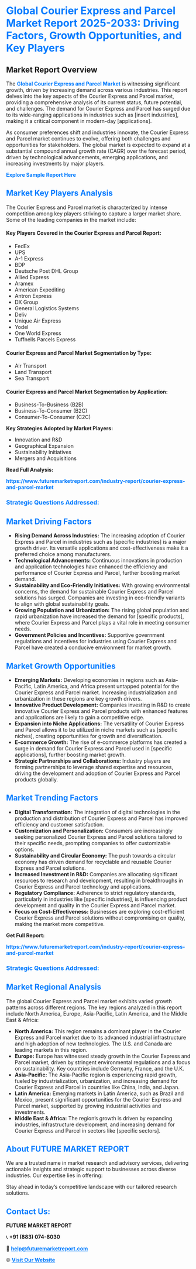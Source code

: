 <h1 style="color: #007BFF;">Global Courier Express and Parcel Market Report 2025-2033: Driving Factors, Growth Opportunities, and Key Players</h1>

<section id="overview">
<h2>Market Report Overview</h2>
<p>The <a href="https://www.futuremarketreport.com/industry-report/courier-express-and-parcel-market" style="color: #007BFF; text-decoration: none;"><strong>Global Courier Express and Parcel Market</strong></a> is witnessing significant growth, driven by increasing demand across various industries. This report delves into the key aspects of the Courier Express and Parcel market, providing a comprehensive analysis of its current status, future potential, and challenges. The demand for Courier Express and Parcel has surged due to its wide-ranging applications in industries such as [insert industries], making it a critical component in modern-day [applications].</p>
<p>As consumer preferences shift and industries innovate, the Courier Express and Parcel market continues to evolve, offering both challenges and opportunities for stakeholders. The global market is expected to expand at a substantial compound annual growth rate (CAGR) over the forecast period, driven by technological advancements, emerging applications, and increasing investments by major players.</p>
</section>

<section id="overview">
<p><a href="https://www.futuremarketreport.com/request-sample/reportId=51277" style="color: #007BFF; text-decoration: none;"><strong>Explore Sample Report Here</strong></a></p>
</section>

<section id="key-players">
<h2 style="color: #007BFF;">Market Key Players Analysis</h2>
<p>The Courier Express and Parcel market is characterized by intense competition among key players striving to capture a larger market share. Some of the leading companies in the market include:</p>
<h4>Key Players Covered in the Courier Express and Parcel Report:</h4>
<ul><li>FedEx</li><li>UPS</li><li>A-1 Express</li><li>BDP</li><li>Deutsche Post DHL Group</li><li>Allied Express</li><li>Aramex</li><li>American Expediting</li><li>Antron Express</li><li>DX Group</li><li>General Logistics Systems</li><li>Deliv</li><li>Unique Air Express</li><li>Yodel</li><li>One World Express</li><li>Tuffnells Parcels Express</li></ul>
<h4>Courier Express and Parcel Market Segmentation by Type:</h4>
<ul><li>Air Transport</li><li>Land Transport</li><li>Sea Transport</li></ul>

<h4>Courier Express and Parcel Market Segmentation by Application:</h4>
<ul><li>Business-To-Business (B2B)</li><li>Business-To-Consumer (B2C)</li><li>Consumer-To-Consumer (C2C)</li></ul>
<p><strong>Key Strategies Adopted by Market Players:</strong></p>
<ul>
<li>Innovation and R&D</li>
<li>Geographical Expansion</li>
<li>Sustainability Initiatives</li>
<li>Mergers and Acquisitions</li>
</ul>
</section>

<section>
<p><strong>Read Full Analysis: </strong></p><a href="https://www.futuremarketreport.com/industry-report/courier-express-and-parcel-market" style="color: #007BFF; text-decoration: none;"><strong>https://www.futuremarketreport.com/industry-report/courier-express-and-parcel-market</strong></a>
<h3 style="color: #007BFF;">Strategic Questions Addressed:</h3>
</section>

<section id="driving-factors">
<h2 style="color: #007BFF;">Market Driving Factors</h2>
<ul>
<li><strong>Rising Demand Across Industries:</strong> The increasing adoption of Courier Express and Parcel in industries such as [specific industries] is a major growth driver. Its versatile applications and cost-effectiveness make it a preferred choice among manufacturers.</li>
<li><strong>Technological Advancements:</strong> Continuous innovations in production and application technologies have enhanced the efficiency and performance of Courier Express and Parcel, further boosting market demand.</li>
<li><strong>Sustainability and Eco-Friendly Initiatives:</strong> With growing environmental concerns, the demand for sustainable Courier Express and Parcel solutions has surged. Companies are investing in eco-friendly variants to align with global sustainability goals.</li>
<li><strong>Growing Population and Urbanization:</strong> The rising global population and rapid urbanization have increased the demand for [specific products], where Courier Express and Parcel plays a vital role in meeting consumer needs.</li>
<li><strong>Government Policies and Incentives:</strong> Supportive government regulations and incentives for industries using Courier Express and Parcel have created a conducive environment for market growth.</li>
</ul>
</section>

<section id="growth-opportunities">
<h2 style="color: #007BFF;">Market Growth Opportunities</h2>
<ul>
<li><strong>Emerging Markets:</strong> Developing economies in regions such as Asia-Pacific, Latin America, and Africa present untapped potential for the Courier Express and Parcel market. Increasing industrialization and urbanization in these regions are key growth drivers.</li>
<li><strong>Innovative Product Development:</strong> Companies investing in R&D to create innovative Courier Express and Parcel products with enhanced features and applications are likely to gain a competitive edge.</li>
<li><strong>Expansion into Niche Applications:</strong> The versatility of Courier Express and Parcel allows it to be utilized in niche markets such as [specific niches], creating opportunities for growth and diversification.</li>
<li><strong>E-commerce Growth:</strong> The rise of e-commerce platforms has created a surge in demand for Courier Express and Parcel used in [specific applications], further boosting market growth.</li>
<li><strong>Strategic Partnerships and Collaborations:</strong> Industry players are forming partnerships to leverage shared expertise and resources, driving the development and adoption of Courier Express and Parcel products globally.</li>
</ul>
</section>

<section id="trending-factors">
<h2 style="color: #007BFF;">Market Trending Factors</h2>
<ul>
<li><strong>Digital Transformation:</strong> The integration of digital technologies in the production and distribution of Courier Express and Parcel has improved efficiency and customer satisfaction.</li>
<li><strong>Customization and Personalization:</strong> Consumers are increasingly seeking personalized Courier Express and Parcel solutions tailored to their specific needs, prompting companies to offer customizable options.</li>
<li><strong>Sustainability and Circular Economy:</strong> The push towards a circular economy has driven demand for recyclable and reusable Courier Express and Parcel solutions.</li>
<li><strong>Increased Investment in R&D:</strong> Companies are allocating significant resources to research and development, resulting in breakthroughs in Courier Express and Parcel technology and applications.</li>
<li><strong>Regulatory Compliance:</strong> Adherence to strict regulatory standards, particularly in industries like [specific industries], is influencing product development and quality in the Courier Express and Parcel market.</li>
<li><strong>Focus on Cost-Effectiveness:</strong> Businesses are exploring cost-efficient Courier Express and Parcel solutions without compromising on quality, making the market more competitive.</li>
</ul>
</section>

<section>
<p><strong>Get Full Report: </strong></p><a href="https://www.futuremarketreport.com/industry-report/courier-express-and-parcel-market" style="color: #007BFF; text-decoration: none;"><strong>https://www.futuremarketreport.com/industry-report/courier-express-and-parcel-market</strong></a>
<h3 style="color: #007BFF;">Strategic Questions Addressed:</h3>
</section>


<section id="regional-analysis">
<h2 style="color: #007BFF;">Market Regional Analysis</h2>
<p>The global Courier Express and Parcel market exhibits varied growth patterns across different regions. The key regions analyzed in this report include North America, Europe, Asia-Pacific, Latin America, and the Middle East & Africa:</p>
<ul>
<li><strong>North America:</strong> This region remains a dominant player in the Courier Express and Parcel market due to its advanced industrial infrastructure and high adoption of new technologies. The U.S. and Canada are leading markets in this region.</li>
<li><strong>Europe:</strong> Europe has witnessed steady growth in the Courier Express and Parcel market, driven by stringent environmental regulations and a focus on sustainability. Key countries include Germany, France, and the U.K.</li>
<li><strong>Asia-Pacific:</strong> The Asia-Pacific region is experiencing rapid growth, fueled by industrialization, urbanization, and increasing demand for Courier Express and Parcel in countries like China, India, and Japan.</li>
<li><strong>Latin America:</strong> Emerging markets in Latin America, such as Brazil and Mexico, present significant opportunities for the Courier Express and Parcel market, supported by growing industrial activities and investments.</li>
<li><strong>Middle East & Africa:</strong> The region’s growth is driven by expanding industries, infrastructure development, and increasing demand for Courier Express and Parcel in sectors like [specific sectors].</li>
</ul>
</section>

<footer>
<h2 style="color: #007BFF;">About FUTURE MARKET REPORT</h2>
<p>We are a trusted name in market research and advisory services, delivering actionable insights and strategic support to businesses across diverse industries. Our expertise lies in offering:</p>

<p>Stay ahead in today’s competitive landscape with our tailored research solutions.</p>

<h2 style="color: #007BFF;">Contact Us:</h2>
<p><strong>FUTURE MARKET REPORT</strong></p>
<p>📞 <strong>+91 (883) 074-8030</strong></p>
<p>📧 <strong><a href="mailto:help@futuremarketreport.com" style="color: #007BFF;">help@futuremarketreport.com</a></strong></p>
<p>🌐 <strong><a href="https://www.futuremarketreport.com/" style="color: #007BFF;">Visit Our Website</a></strong></p>
</footer>